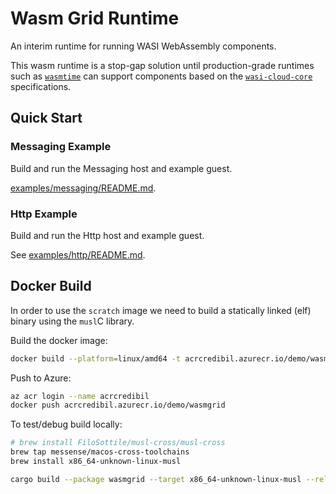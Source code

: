 # Wasm Grid Runtime

An interim runtime for running WASI WebAssembly components.

This wasm runtime is a stop-gap solution until production-grade runtimes such as [`wasmtime`](https://github.com/bytecodealliance/wasmtime)
can support components based on the [`wasi-cloud-core`](https://github.com/WebAssembly/wasi-cloud-core) specifications.

## Quick Start

### Messaging Example

Build and run the Messaging host and example guest.

[examples/messaging/README.md](examples/messaging/README.md).

### Http Example

Build and run the Http host and example guest.

See [examples/http/README.md](examples/http/README.md).

## Docker Build

In order to use the `scratch` image we need to build a statically linked (elf) binary
using the `musl`C library.

Build the docker image:

```bash
docker build --platform=linux/amd64 -t acrcredibil.azurecr.io/demo/wasmgrid .
```

Push to Azure:

```bash
az acr login --name acrcredibil
docker push acrcredibil.azurecr.io/demo/wasmgrid
```

To test/debug build locally:

```bash
# brew install FiloSottile/musl-cross/musl-cross
brew tap messense/macos-cross-toolchains
brew install x86_64-unknown-linux-musl
```

```bash
cargo build --package wasmgrid --target x86_64-unknown-linux-musl --release
```

